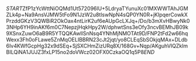 $START$ZfP1zYcWttNiOQMd1Ut572096lU+5LdryaTYunuXc01MXWWTAhJGMZLk4p+Na9AnsVJMW5tFo9N1JzW2u8tlswNpN4sQP0YN0R+jKIpqerCowkXPrzddGKzV3QWBiR2OkOax4ntLirK2uf6eAUpGcLXJq+/Do/b3mXvHBwyNk03NHp6YH9inAKf6m0C7NepzjHqkHpy2W/dphwtSns3eOfy3ncvBEMhJB09k9XSnxZuwO6aB9R5YTQQKAwIlSnNsq4YNhMjNMOTAt9D/FNP2tFd2w66hqWexx3Fh0oFLawe5ZnMqOELIBBRN23cJt2jqt/yo8CLEqSbSOkjqMAx+DLdb6Iv4KWfGcpHg32x9dSEq+SjSXCHmZizURq8X/168Gv+Nqp/AKguhVIQZklmBILQiNA1JUJZ3fxLP15no2doVWcz02OFX0CzkaOQ1q5P8$END$